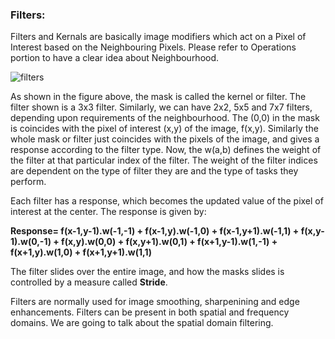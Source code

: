 ### Filters:

Filters and Kernals are basically image modifiers which act on a Pixel of Interest based on the Neighbouring Pixels. Please refer to Operations portion to have a clear idea about Neighbourhood. 

![filters](https://www.researchgate.net/profile/Nilesh-Bahadure/publication/286442762/figure/fig10/AS:670370642268178@1536840224859/The-Mechanics-of-Spatial-Filtering.ppm)

As shown in the figure above, the mask is called the kernel or filter. The filter shown is a 3x3 filter. Similarly, we can have 2x2, 5x5 and 7x7 filters, depending upon requirements of the neighbourhood. The (0,0) in the mask is coincides with the pixel of interest (x,y) of the image, f(x,y). Similarly the whole mask or filter just coincides with the pixels of the image, and gives a response according to the filter type. Now, the w(a,b) defines the weight of the filter at that particular index of the filter. The weight of the filter indices are dependent on the type of filter they are and the type of tasks they perform. 

Each filter has a response, which becomes the updated value of the pixel of interest at the center. The response is given by:

**Response= f(x-1,y-1).w(-1,-1) + f(x-1,y).w(-1,0) + f(x-1,y+1).w(-1,1) + f(x,y-1).w(0,-1) + f(x,y).w(0,0) + f(x,y+1).w(0,1) + f(x+1,y-1).w(1,-1) + f(x+1,y).w(1,0) + f(x+1,y+1).w(1,1)**

The filter slides over the entire image, and how the masks slides is controlled by a measure called **Stride**.

Filters are normally used for image smoothing, sharpenining and edge enhancements. Filters can be present in both spatial and frequency domains. We are going to talk about the spatial domain filtering.


